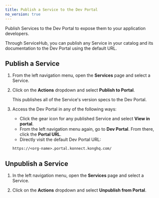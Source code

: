```yaml
---
title: Publish a Service to the Dev Portal
no_version: true
---
```


Publish Services to the Dev Portal to expose them to your application
developers.

Through ServiceHub, you can publish any Service in your catalog and its
documentation to the Dev Portal using the default URL.

## Publish a Service

1. From the left navigation menu, open the **Services** page and select a
Service.

2. Click on the **Actions** dropdown and select **Publish to Portal**.

    This publishes all of the Service's version specs to the Dev Portal.

3. Access the Dev Portal in any of the following ways:
    * Click the gear icon for any published Service and select **View in portal**.
    * From the left navigation menu again, go to **Dev Portal**.
    From there, click the **Portal URL**.
    * Directly visit the default Dev Portal URL:

    ```
    https://<org-name>.portal.konnect.konghq.com/
    ```

## Unpublish a Service

1. In the left navigation menu, open the **Services** page and select a Service.

2. Click on the **Actions** dropdown and select **Unpublish from Portal**.
